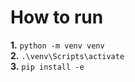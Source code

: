 # How to run

**1.** `python -m venv venv` \
**2.** `.\venv\Scripts\activate` \
**3.** `pip install -e`